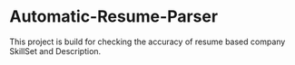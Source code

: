 # Automatic-Resume-Parser
This project is build for checking the accuracy of resume based company SkillSet and Description.  
